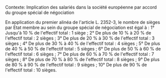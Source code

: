 Contexte: Implication des salariés dans la société européenne  par accord du groupe spécial de négociation

En application du premier alinéa de l'article L. 2352-3, le nombre de sièges par Etat membre au sein du groupe spécial de négociation est égal à : 1° Jusqu'à 10 % de l'effectif total : 1 siège ; 2° De plus de 10 % à 20 % de l'effectif total : 2 sièges ; 3° De plus de 20 % à 30 % de l'effectif total : 3 sièges ; 4° De plus de 30 % à 40 % de l'effectif total : 4 sièges ; 5° De plus de 40 % à 50 % de l'effectif total : 5 sièges ; 6° De plus de 50 % à 60 % de l'effectif total : 6 sièges ; 7° De plus de 60 % à 70 % de l'effectif total : 7 sièges ; 8° De plus de 70 % à 80 % de l'effectif total : 8 sièges ; 9° De plus de 80 % à 90 % de l'effectif total : 9 sièges ; 10° De plus de 90 % de l'effectif total : 10 sièges.